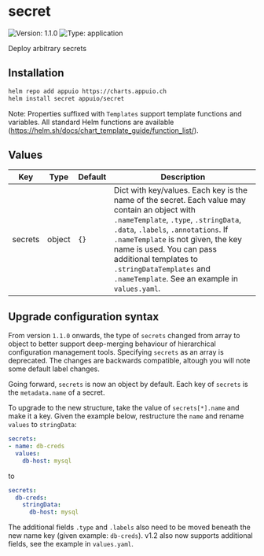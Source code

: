 # secret

![Version: 1.1.0](https://img.shields.io/badge/Version-1.1.0-informational?style=flat-square) ![Type: application](https://img.shields.io/badge/Type-application-informational?style=flat-square)

Deploy arbitrary secrets

## Installation

```bash
helm repo add appuio https://charts.appuio.ch
helm install secret appuio/secret
```
<!---
The README.md file is automatically generated with helm-docs!

Edit the README.gotmpl.md template instead.
-->

Note: Properties suffixed with `Templates` support template functions and variables.
All standard Helm functions are available (https://helm.sh/docs/chart_template_guide/function_list/).

## Values

| Key | Type | Default | Description |
|-----|------|---------|-------------|
| secrets | object | `{}` | Dict with key/values. Each key is the name of the secret. Each value may contain an object with `.nameTemplate`, `.type`, `.stringData`, `.data`, `.labels`, `.annotations`. If `.nameTemplate` is not given, the key name is used. You can pass additional templates to `.stringDataTemplates` and `.nameTemplate`. See an example in `values.yaml`. |

## Upgrade configuration syntax

From version `1.1.0` onwards, the type of `secrets` changed from array to object to better support deep-merging behaviour of hierarchical configuration management tools.
Specifying `secrets` as an array is deprecated.
The changes are backwards compatible, altough you will note some default label changes.

Going forward, `secrets` is now an object by default.
Each key of `secrets` is the `metadata.name` of a secret.

To upgrade to the new structure, take the value of `secrets[*].name` and make it a key.
Given the example below, restructure the `name` and rename `values` to `stringData`:
```yaml
secrets:
- name: db-creds
  values:
    db-host: mysql
```
to
```yaml
secrets:
  db-creds:
    stringData:
      db-host: mysql
```
The additional fields `.type` and `.labels` also need to be moved beneath the new name key (given example: `db-creds`).
v1.2 also now supports additional fields, see the example in `values.yaml`.

<!---
Common/Useful Link references from values.yaml
-->
[resource-units]: https://kubernetes.io/docs/concepts/configuration/manage-resources-containers/#resource-units-in-kubernetes
[prometheus-operator]: https://github.com/coreos/prometheus-operator

